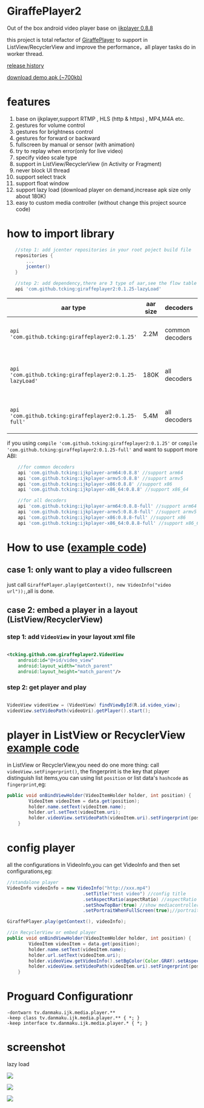 # GiraffePlayer2

Out of the box android video player base on [ijkplayer 0.8.8](https://github.com/Bilibili/ijkplayer)

this project is total refactor of [GiraffePlayer](https://github.com/tcking/GiraffePlayer/) to support in ListView/RecyclerView and improve the performance，all player tasks do in worker thread.

[release history](https://github.com/tcking/GiraffePlayer2/blob/master/VERSIONS.md)

[download demo apk (~700kb)](https://raw.githubusercontent.com/tcking/GiraffePlayer2/master/demo/demo.apk)


# features
1. base on ijkplayer,support RTMP , HLS (http & https) , MP4,M4A etc.
2. gestures for volume control
3. gestures for brightness control
4. gestures for forward or backward
5. fullscreen by manual or sensor (with animation)
6. try to replay when error(only for live video)
7. specify video scale type
8. support in ListView/RecyclerView (in Activity or Fragment)
9. never block UI thread
10. support select track
11. support float window
12. support lazy load (download player on demand,increase apk size only about 180K)
13. easy to custom media controller (without change this project source code)

# how to import library
 ``` gradle
    //step 1: add jcenter repositories in your root poject build file
    repositories {
        ...
        jcenter()
    }

    //step 2: add dependency,there are 3 type of aar,see the flow table
    api 'com.github.tcking:giraffeplayer2:0.1.25-lazyLoad'

 ```

aar type|aar size|decoders|support abi
----|-----|-----|----
`api 'com.github.tcking:giraffeplayer2:0.1.25'`| 2.2M |common decoders|default armeabi，can add manually
`api 'com.github.tcking:giraffeplayer2:0.1.25-lazyLoad'`| 180K| all decoders|download player(so files) on demand by device abi
`api 'com.github.tcking:giraffeplayer2:0.1.25-full'`| 5.4M | all decoders|default armeabi，can add manually


if you using `compile 'com.github.tcking:giraffeplayer2:0.1.25'` or `compile 'com.github.tcking:giraffeplayer2:0.1.25-full'` and want to support more ABI:


``` gradle
    //for common decoders
    api 'com.github.tcking:ijkplayer-arm64:0.8.8' //support arm64
    api 'com.github.tcking:ijkplayer-armv5:0.8.8' //support armv5
    api 'com.github.tcking:ijkplayer-x86:0.8.8' //support x86
    api 'com.github.tcking:ijkplayer-x86_64:0.8.8' //support x86_64

    //for all decoders
    api 'com.github.tcking:ijkplayer-arm64:0.8.8-full' //support arm64
    api 'com.github.tcking:ijkplayer-armv5:0.8.8-full' //support armv5
    api 'com.github.tcking:ijkplayer-x86:0.8.8-full' //support x86
    api 'com.github.tcking:ijkplayer-x86_64:0.8.8-full' //support x86_64

```



# How to use ([example code](https://github.com/tcking/GiraffePlayer2/blob/master/app/src/main/java/tcking/github/com/giraffeplayer/example/MainFragment.java))
## case 1: only want to play a video fullscreen
just call `GiraffePlayer.play(getContext(), new VideoInfo("video url"));`,all is done.

## case 2: embed a player in a layout (ListView/RecyclerView)
### step 1: add `VideoView` in your layout xml file
``` xml

<tcking.github.com.giraffeplayer2.VideoView
    android:id="@+id/video_view"
    android:layout_width="match_parent"
    android:layout_height="match_parent"/>

```

### step 2: get player and play
``` java

VideoView videoView = (VideoView) findViewById(R.id.video_view);
videoView.setVideoPath(videoUri).getPlayer().start();


```

# player in ListView or RecyclerView [example code](https://github.com/tcking/GiraffePlayer2/blob/master/app/src/main/java/tcking/github/com/giraffeplayer/example/ListExampleActivity.java)
in ListView or RecyclerView,you need do one more thing: call `videoView.setFingerprint()`,
the fingerprint is the key that player distinguish list items,you can using list `position` or list data's `hashcode` as `fingerprint`,eg:

``` java
public void onBindViewHolder(VideoItemHolder holder, int position) {
        VideoItem videoItem = data.get(position);
        holder.name.setText(videoItem.name);
        holder.url.setText(videoItem.uri);
        holder.videoView.setVideoPath(videoItem.uri).setFingerprint(position);// or using:setFingerprint(videoItem.hashCode())
    }

```

# config player
all the configurations in VideoInfo,you can get VideoInfo and then set configurations,eg:
``` java
//standalone player
VideoInfo videoInfo = new VideoInfo("http://xxx.mp4")
                            .setTitle("test video") //config title
                            .setAspectRatio(aspectRatio) //aspectRatio
                            .setShowTopBar(true) //show mediacontroller top bar
                            .setPortraitWhenFullScreen(true);//portrait when full screen

GiraffePlayer.play(getContext(), videoInfo);

//in RecyclerView or embed player
public void onBindViewHolder(VideoItemHolder holder, int position) {
        VideoItem videoItem = data.get(position);
        holder.name.setText(videoItem.name);
        holder.url.setText(videoItem.uri);
        holder.videoView.getVideoInfo().setBgColor(Color.GRAY).setAspectRatio(VideoInfo.AR_MATCH_PARENT);//config player
        holder.videoView.setVideoPath(videoItem.uri).setFingerprint(position);
    }
```

# Proguard Configurationr

```
-dontwarn tv.danmaku.ijk.media.player.**
-keep class tv.danmaku.ijk.media.player.** { *; }
-keep interface tv.danmaku.ijk.media.player.* { *; }
```

# screenshot

lazy load

![](https://raw.githubusercontent.com/tcking/GiraffePlayer2/master/screencap/s10.gif)


![](https://raw.githubusercontent.com/tcking/GiraffePlayer2/master/screencap/s6.gif)


![](https://raw.githubusercontent.com/tcking/GiraffePlayer2/master/screencap/s7.gif)
